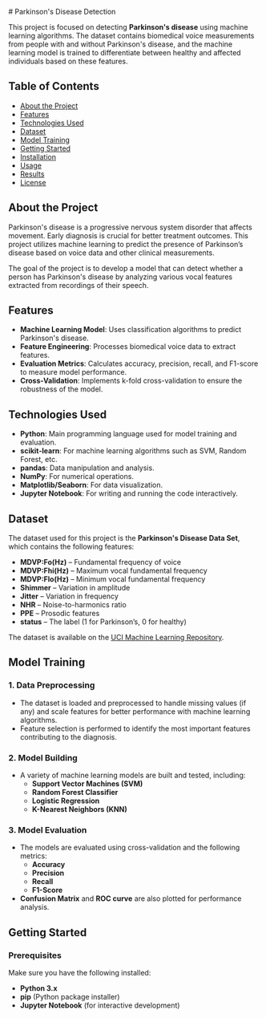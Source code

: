 <p>
  # Parkinson's Disease Detection

This project is focused on detecting **Parkinson's disease** using machine learning algorithms. The dataset contains biomedical voice measurements from people with and without Parkinson's disease, and the machine learning model is trained to differentiate between healthy and affected individuals based on these features.

## Table of Contents

- [About the Project](#about-the-project)
- [Features](#features)
- [Technologies Used](#technologies-used)
- [Dataset](#dataset)
- [Model Training](#model-training)
- [Getting Started](#getting-started)
- [Installation](#installation)
- [Usage](#usage)
- [Results](#results)
- [License](#license)

## About the Project

Parkinson's disease is a progressive nervous system disorder that affects movement. Early diagnosis is crucial for better treatment outcomes. This project utilizes machine learning to predict the presence of Parkinson’s disease based on voice data and other clinical measurements.

The goal of the project is to develop a model that can detect whether a person has Parkinson's disease by analyzing various vocal features extracted from recordings of their speech.

## Features

- **Machine Learning Model**: Uses classification algorithms to predict Parkinson's disease.
- **Feature Engineering**: Processes biomedical voice data to extract features.
- **Evaluation Metrics**: Calculates accuracy, precision, recall, and F1-score to measure model performance.
- **Cross-Validation**: Implements k-fold cross-validation to ensure the robustness of the model.

## Technologies Used

- **Python**: Main programming language used for model training and evaluation.
- **scikit-learn**: For machine learning algorithms such as SVM, Random Forest, etc.
- **pandas**: Data manipulation and analysis.
- **NumPy**: For numerical operations.
- **Matplotlib/Seaborn**: For data visualization.
- **Jupyter Notebook**: For writing and running the code interactively.

## Dataset

The dataset used for this project is the **Parkinson's Disease Data Set**, which contains the following features:

- **MDVP:Fo(Hz)** – Fundamental frequency of voice
- **MDVP:Fhi(Hz)** – Maximum vocal fundamental frequency
- **MDVP:Flo(Hz)** – Minimum vocal fundamental frequency
- **Shimmer** – Variation in amplitude
- **Jitter** – Variation in frequency
- **NHR** – Noise-to-harmonics ratio
- **PPE** – Prosodic features
- **status** – The label (1 for Parkinson’s, 0 for healthy)

The dataset is available on the [UCI Machine Learning Repository](https://archive.ics.uci.edu/ml/datasets/parkinsons).

## Model Training

### 1. Data Preprocessing
- The dataset is loaded and preprocessed to handle missing values (if any) and scale features for better performance with machine learning algorithms.
- Feature selection is performed to identify the most important features contributing to the diagnosis.

### 2. Model Building
- A variety of machine learning models are built and tested, including:
  - **Support Vector Machines (SVM)**
  - **Random Forest Classifier**
  - **Logistic Regression**
  - **K-Nearest Neighbors (KNN)**

### 3. Model Evaluation
- The models are evaluated using cross-validation and the following metrics:
  - **Accuracy**
  - **Precision**
  - **Recall**
  - **F1-Score**
- **Confusion Matrix** and **ROC curve** are also plotted for performance analysis.

## Getting Started

### Prerequisites

Make sure you have the following installed:
- **Python 3.x**
- **pip** (Python package installer)
- **Jupyter Notebook** (for interactive development)


</p>
